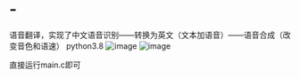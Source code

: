 # -
语音翻译，实现了中文语音识别——转换为英文（文本加语音）——语音合成（改变音色和语速）
python3.8
![image](https://github.com/user-attachments/assets/436f7771-73dc-4a14-a7a4-7cd2644aa976)
![image](https://github.com/user-attachments/assets/3b9521b7-74ac-41ba-a004-4f5a213ad2ac)

直接运行main.c即可
